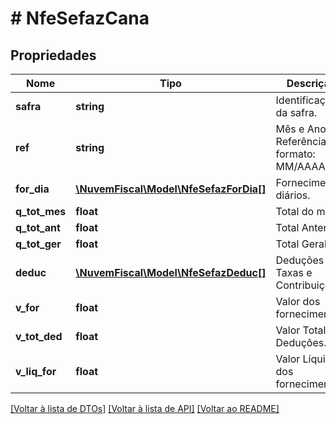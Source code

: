 # # NfeSefazCana

## Propriedades

Nome | Tipo | Descrição | Comentários
------------ | ------------- | ------------- | -------------
**safra** | **string** | Identificação da safra. |
**ref** | **string** | Mês e Ano de Referência, formato: MM/AAAA. |
**for_dia** | [**\NuvemFiscal\Model\NfeSefazForDia[]**](NfeSefazForDia.md) | Fornecimentos diários. |
**q_tot_mes** | **float** | Total do mês. |
**q_tot_ant** | **float** | Total Anterior. |
**q_tot_ger** | **float** | Total Geral. |
**deduc** | [**\NuvemFiscal\Model\NfeSefazDeduc[]**](NfeSefazDeduc.md) | Deduções - Taxas e Contribuições. | [optional]
**v_for** | **float** | Valor  dos fornecimentos. |
**v_tot_ded** | **float** | Valor Total das Deduções. |
**v_liq_for** | **float** | Valor Líquido dos fornecimentos. |

[[Voltar à lista de DTOs]](../../README.md#models) [[Voltar à lista de API]](../../README.md#endpoints) [[Voltar ao README]](../../README.md)

